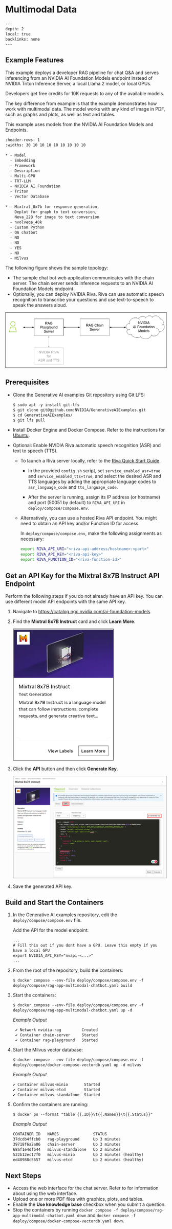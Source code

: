<!--
  SPDX-FileCopyrightText: Copyright (c) 2023 NVIDIA CORPORATION & AFFILIATES. All rights reserved.
  SPDX-License-Identifier: Apache-2.0

  Licensed under the Apache License, Version 2.0 (the "License");
  you may not use this file except in compliance with the License.
  You may obtain a copy of the License at

  http://www.apache.org/licenses/LICENSE-2.0

  Unless required by applicable law or agreed to in writing, software
  distributed under the License is distributed on an "AS IS" BASIS,
  WITHOUT WARRANTIES OR CONDITIONS OF ANY KIND, either express or implied.
  See the License for the specific language governing permissions and
  limitations under the License.
-->

# Multimodal Data

```{contents}
---
depth: 2
local: true
backlinks: none
---
```

## Example Features

This example deploys a developer RAG pipeline for chat Q&A and serves inferencing from an NVIDIA AI Foundation Models endpoint
instead of NVIDIA Triton Inference Server, a local Llama 2 model, or local GPUs.

Developers get free credits for 10K requests to any of the available models.

The key difference from [](./ai-foundation-models.md) example is that the example demonstrates how work with multimodal data.
The model works with any kind of image in PDF, such as graphs and plots, as well as text and tables.

This example uses models from the NVIDIA AI Foundation Models and Endpoints.

```{list-table}
:header-rows: 1
:widths: 30 10 10 10 10 10 10 10 10

* - Model
  - Embedding
  - Framework
  - Description
  - Multi-GPU
  - TRT-LLM
  - NVIDIA AI Foundation
  - Triton
  - Vector Database

* - Mixtral_8x7b for response generation,
    Deplot for graph to text conversion,
    Neva_22B for image to text conversion
  - nvolveqa_40k
  - Custom Python
  - QA chatbot
  - NO
  - NO
  - YES
  - NO
  - Milvus
```

The following figure shows the sample topology:

- The sample chat bot web application communicates with the chain server.
  The chain server sends inference requests to an NVIDIA AI Foundation Models endpoint.
- Optionally, you can deploy NVIDIA Riva. Riva can use automatic speech recognition to transcribe
  your questions and use text-to-speech to speak the answers aloud.

![Using NVIDIA AI Foundation Models endpoints for inference instead of local components.](./images/ai-foundations-topology.png)

## Prerequisites

- Clone the Generative AI examples Git repository using Git LFS:

  ```console
  $ sudo apt -y install git-lfs
  $ git clone git@github.com:NVIDIA/GenerativeAIExamples.git
  $ cd GenerativeAIExamples/
  $ git lfs pull
  ```

- Install Docker Engine and Docker Compose.
  Refer to the instructions for [Ubuntu](https://docs.docker.com/engine/install/ubuntu/).

- Optional: Enable NVIDIA Riva automatic speech recognition (ASR) and text to speech (TTS).

  - To launch a Riva server locally, refer to the [Riva Quick Start Guide](https://docs.nvidia.com/deeplearning/riva/user-guide/docs/quick-start-guide.html).

    - In the provided `config.sh` script, set `service_enabled_asr=true` and `service_enabled_tts=true`, and select the desired ASR and TTS languages by adding the appropriate language codes to `asr_language_code` and `tts_language_code`.

    - After the server is running, assign its IP address (or hostname) and port (50051 by default) to `RIVA_API_URI` in `deploy/compose/compose.env`.

  - Alternatively, you can use a hosted Riva API endpoint. You might need to obtain an API key and/or Function ID for access.

    In `deploy/compose/compose.env`, make the following assignments as necessary:

    ```bash
    export RIVA_API_URI="<riva-api-address/hostname>:<port>"
    export RIVA_API_KEY="<riva-api-key>"
    export RIVA_FUNCTION_ID="<riva-function-id>"
    ```

## Get an API Key for the Mixtral 8x7B Instruct API Endpoint

Perform the following steps if you do not already have an API key.
You can use different model API endpoints with the same API key.

1. Navigate to <https://catalog.ngc.nvidia.com/ai-foundation-models>.

1. Find the **Mixtral 8x7B Instruct** card and click **Learn More**.

   ![Mixtral 8x7B Instruct model card](./images/mixtral-8x7b-instruct.png)

1. Click the **API** button and then click **Generate Key**.

   ![API section of the playground tab.](./images/image8.png)

1. Save the generated API key.

## Build and Start the Containers

1. In the Generative AI examples repository, edit the `deploy/compose/compose.env` file.

   Add the API for the model endpoint:

   ```text
   ...
   # Fill this out if you dont have a GPU. Leave this empty if you have a local GPU
   export NVIDIA_API_KEY="nvapi-<...>"
   ...
   ```

1. From the root of the repository, build the containers:

   ```console
   $ docker compose --env-file deploy/compose/compose.env -f deploy/compose/rag-app-multimodal-chatbot.yaml build
   ```

1. Start the containers:

   ```console
   $ docker compose --env-file deploy/compose/compose.env -f deploy/compose/rag-app-multimodal-chatbot.yaml up -d
   ```

   *Example Output*

   ```output
    ✔ Network nvidia-rag         Created
    ✔ Container chain-server     Started
    ✔ Container rag-playground   Started
   ```

1. Start the Milvus vector database:

   ```console
   $ docker compose --env-file deploy/compose/compose.env -f deploy/compose/docker-compose-vectordb.yaml up -d milvus
   ```

   *Example Output*

   ```output
   ✔ Container milvus-minio       Started
   ✔ Container milvus-etcd        Started
   ✔ Container milvus-standalone  Started
   ```

1. Confirm the containers are running:

   ```console
   $ docker ps --format "table {{.ID}}\t{{.Names}}\t{{.Status}}"
   ```

   *Example Output*

   ```output
   CONTAINER ID   NAMES               STATUS
   37dcdb4ffcb0   rag-playground      Up 3 minutes
   39718f6a2a06   chain-server        Up 3 minutes
   68af1e4dfb44   milvus-standalone   Up 2 minutes
   522b12ec17f0   milvus-minio        Up 2 minutes (healthy)
   ed48988c5657   milvus-etcd         Up 2 minutes (healthy)
   ```

## Next Steps

- Access the web interface for the chat server.
  Refer to [](./using-sample-web-application.md) for information about using the web interface.
- Upload one or more PDF files with graphics, plots, and tables.
- Enable the **Use knowledge base** checkbox when you submit a question.
- Stop the containers by running `docker compose -f deploy/compose/rag-app-multimodal-chatbot.yaml down` and
  `docker compose -f deploy/compose/docker-compose-vectordb.yaml down`.
